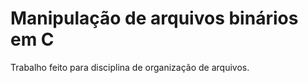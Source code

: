 # Manipulação de arquivos binários em C

Trabalho feito para disciplina de organização de arquivos.
